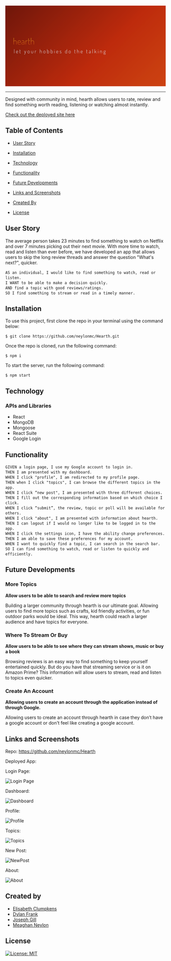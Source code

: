 <p align="center">
<img src = "src/assets/images/Readmelogo.png" >
</p>

---

Designed with community in mind, hearth allows users to rate, review and find something worth reading, listening or watching almost instantly.

[Check out the deployed site here]()

## Table of Contents

- [User Story](#user-story)
- [Installation](#installation)

- [Technology](#technology)
- [Functionality](#functionality)
- [Future Developments](#future-developments)

- [Links and Screenshots](#links-and-screenshots)

- [Created By](#created-by)

- [License](#license)

## User Story

The average person takes 23 minutes to find something to watch on Netflix and over 7 minutes picking out their next movie. With more time to watch, read and listen than ever before, we have developed an app that allows users to skip the long review threads and answer the question "What's next?", quicker.

```
AS an individual, I would like to find something to watch, read or listen.
I WANT to be able to make a decision quickly.
AND find a topic with good reviews/ratings.
SO I find something to stream or read in a timely manner.

```

## Installation

To use this project, first clone the repo in your terminal using the command below:

```
$ git clone https://github.com/neylonmc/Hearth.git
```

Once the repo is cloned, run the following command:

```
$ npm i
```

To start the server, run the following command:

```
$ npm start
```

## Technology

### APIs and Libraries

- React
- MongoDB
- Mongoose
- React Suite
- Google Login

## Functionality

```
GIVEN a login page, I use my Google account to login in.
THEN I am presented with my dashboard.
WHEN I click "profile", I am redirected to my profile page.
THEN when I click "topics", I can browse the different topics in the app.
WHEN I click “new post", I am presented with three different choices.
THEN I fill out the corresponding information based on which choice I click.
WHEN I click “submit”, the review, topic or poll will be available for others.
WHEN I click "about", I am presented with information about hearth.
THEN I can logout if I would no longer like to be logged in to the app.
WHEN I click the settings icon, I have the ability change preferences.
THEN I am able to save these preferences for my account.
WHEN I want to quickly find a topic, I can search in the search bar.
SO I can find something to watch, read or listen to quickly and efficiently.

```

## Future Developments

### More Topics

**Allow users to be able to search and review more topics**

Building a larger community through hearth is our ultimate goal. Allowing users to find more topics such as crafts, kid friendly activities, or fun outdoor parks would be ideal. This way, hearth could reach a larger audience and have topics for everyone.

### Where To Stream Or Buy

**Allow users to be able to see where they can stream shows, music or buy a book**

Browsing reviews is an easy way to find something to keep yourself entertained quickly. But do you have that streaming service or is it on Amazon Prime? This information will allow users to stream, read and listen to topics even quicker.

### Create An Account

**Allowing users to create an account through the application instead of through Google.**

Allowing users to create an account through hearth in case they don’t have a google account or don't feel like creating a google account.

## Links and Screenshots

Repo: https://github.com/neylonmc/Hearth

Deployed App:

Login Page:

![Login Page](public/images/loginREAD.png)

Dashboard:

![Dashboard]()

Profile:

![Profile]()

Topics:

![Topics]()

New Post:

![NewPost]()

About:

![About]()

## Created by

- [Elisabeth Clumpkens](https://github.com/eaclumpkens "Visit Elisabeth's GitHub")
- [Dylan Frank](https://github.com/drfrank22 "Visit Dylan's GitHub")
- [Joseph Gill](https://github.com/jaguar6105 "Visit Joseph's GitHub")
- [Meaghan Neylon](https://github.com/neylonmc "Visit Meaghan's GitHub")

## License

[![License: MIT](https://img.shields.io/badge/License-MIT-yellow.svg)](https://opensource.org/licenses/MIT)

```

```
